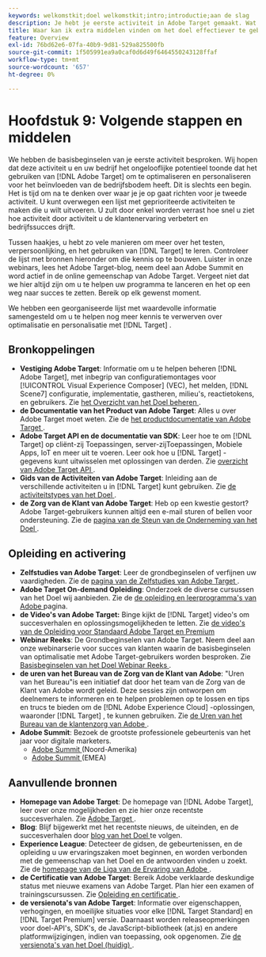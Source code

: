```yaml
---
keywords: welkomstkit;doel welkomstkit;intro;introductie;aan de slag
description: Je hebt je eerste activiteit in Adobe Target gemaakt. Wat nu? In dit artikel vindt u koppelingen naar aanvullende bronnen, trainingszelfstudies en 'Hoe kan ik'-video's.
title: Waar kan ik extra middelen vinden om het doel effectiever te gebruiken?
feature: Overview
exl-id: 76bd62e6-07fa-40b9-9d81-529a825500fb
source-git-commit: 1f505991ea9a0caf0d6d49f6464550243128ffaf
workflow-type: tm+mt
source-wordcount: '657'
ht-degree: 0%

---
```


# Hoofdstuk 9: Volgende stappen en middelen

We hebben de basisbeginselen van je eerste activiteit besproken. Wij hopen dat deze activiteit u en uw bedrijf het ongelooflijke potentieel toonde dat het gebruiken van [!DNL Adobe Target] om te optimaliseren en personaliseren voor het beïnvloeden van de bedrijfsbodem heeft. Dit is slechts een begin. Het is tijd om na te denken over waar je je op gaat richten voor je tweede activiteit. U kunt overwegen een lijst met geprioriteerde activiteiten te maken die u wilt uitvoeren. U zult door enkel worden verrast hoe snel u ziet hoe activiteit door activiteit u de klantenervaring verbetert en bedrijfssucces drijft.

Tussen haakjes, u hebt zo vele manieren om meer over het testen, verpersoonlijking, en het gebruiken van [!DNL Target] te leren. Controleer de lijst met bronnen hieronder om die kennis op te bouwen. Luister in onze webinars, lees het Adobe Target-blog, neem deel aan Adobe Summit en word actief in de online gemeenschap van Adobe Target. Vergeet niet dat we hier altijd zijn om u te helpen uw programma te lanceren en het op een weg naar succes te zetten. Bereik op elk gewenst moment.

We hebben een georganiseerde lijst met waardevolle informatie samengesteld om u te helpen nog meer kennis te verwerven over optimalisatie en personalisatie met [!DNL Target] .

## Bronkoppelingen

* **Vestiging Adobe Target**: Informatie om u te helpen beheren [!DNL Adobe Target], met inbegrip van configuratiemontages voor [!UICONTROL Visual Experience Composer] (VEC), het melden, [!DNL Scene7] configuratie, implementatie, gastheren, milieu&#39;s, reactietokens, en gebruikers. Zie [ het Overzicht van het Doel beheren ](/help/main/administrating-target/administrating-target.md).
* **de Documentatie van het Product van Adobe Target**: Alles u over Adobe Target moet weten. Zie de [ het productdocumentatie van Adobe Target ](https://experienceleague.adobe.com/docs/target/using/target-home.html).
* **Adobe Target API en de documentatie van SDK**: Leer hoe te om [!DNL Target] op cliënt-zij Toepassingen, server-zijToepassingen, Mobiele Apps, IoT en meer uit te voeren. Leer ook hoe u [!DNL Target] -gegevens kunt uitwisselen met oplossingen van derden. Zie [ overzicht van Adobe Target API ](/help/main/api/api-overview.md).
* **Gids van de Activiteiten van Adobe Target**: Inleiding aan de verschillende activiteiten u in [!DNL Target] kunt gebruiken. Zie [ de activiteitstypes van het Doel ](/help/main/c-activities/target-activities-guide.md).
* **de Zorg van de Klant van Adobe Target**: Heb op een kwestie gestort? Adobe Target-gebruikers kunnen altijd een e-mail sturen of bellen voor ondersteuning. Zie de [ pagina van de Steun van de Onderneming van het Doel ](https://helpx.adobe.com/contact/enterprise-support.ec.html#target).

## Opleiding en activering

* **Zelfstudies van Adobe Target**: Leer de grondbeginselen of verfijnen uw vaardigheden. Zie de [ pagina van de Zelfstudies van Adobe Target ](https://experienceleague.adobe.com/docs/target-learn/tutorials/overview.html).
* **Adobe Target On-demand Opleiding**: Onderzoek de diverse cursussen van het Doel wij aanbieden. Zie de [ de opleiding en leerprogramma&#39;s van Adobe ](https://helpx.adobe.com/learning.html?promoid=KAUDK) pagina.
* **de Video&#39;s van Adobe Target:** Binge kijkt de [!DNL Target] video&#39;s om succesverhalen en oplossingsmogelijkheden te letten. Zie [ de video&#39;s van de Opleiding voor Standaard Adobe Target en Premium ](/help/main/c-intro/target-standard-premium-training-videos.md)
* **Webinar Reeks**: De Grondbeginselen van Adobe Target. Neem deel aan onze webinarserie voor succes van klanten waarin de basisbeginselen van optimalisatie met Adobe Target-gebruikers worden besproken. Zie [ Basisbeginselen van het Doel Webinar Reeks ](/help/main/cmp-resources-and-contact-information.md#concept_11902FAC95C64479AABE020557A7EEE4).
* **de uren van het Bureau van de Zorg van de Klant van Adobe**: &quot;Uren van het Bureau&quot;is een initiatief dat door het team van de Zorg van de Klant van Adobe wordt geleid. Deze sessies zijn ontworpen om deelnemers te informeren en te helpen problemen op te lossen en tips en trucs te bieden om de [!DNL Adobe Experience Cloud] -oplossingen, waaronder [!DNL Target] , te kunnen gebruiken. Zie [ de Uren van het Bureau van de klantenzorg van Adobe ](/help/main/cmp-resources-and-contact-information.md#concept_58EA30379D3B48C4848BA2A8C464A5B7).
* **Adobe Summit**: Bezoek de grootste professionele gebeurtenis van het jaar voor digitale marketers.
   * [ Adobe Summit ](https://summit.adobe.com/na/) (Noord-Amerika)
   * [ Adobe Summit ](https://summit-emea.adobe.com/emea/) (EMEA)

## Aanvullende bronnen

* **Homepage van Adobe Target**: De homepage van [!DNL Adobe Target], leer over onze mogelijkheden en zie hier onze recentste succesverhalen. Zie [ Adobe Target ](https://www.adobe.com/marketing/target.html).
* **Blog**: Blijf bijgewerkt met het recentste nieuws, de uiteinden, en de succesverhalen door [ blog van het Doel ](https://blog.adobe.com/en/topics/target) te volgen.
* **Experience League**: Detecteer de gidsen, de gebeurtenissen, en de opleiding u uw ervaringszaken moet beginnen, en worden verbonden met de gemeenschap van het Doel en de antwoorden vinden u zoekt. Zie de [ homepage van de Liga van de Ervaring van Adobe ](https://experienceleague.adobe.com/#home).
* **de Certificatie van Adobe Target**: Bereik Adobe verklaarde deskundige status met nieuwe examens van Adobe Target. Plan hier een examen of trainingscursussen. Zie [ Opleiding en certificatie ](/help/main/c-intro/training-and-certification.md).
* **de versienota&#39;s van Adobe Target**: Informatie over eigenschappen, verhogingen, en moeilijke situaties voor elke [!DNL Target Standard] en [!DNL Target Premium] versie. Daarnaast worden releaseopmerkingen voor doel-API&#39;s, SDK&#39;s, de JavaScript-bibliotheek (at.js) en andere platformwijzigingen, indien van toepassing, ook opgenomen. Zie [ de versienota&#39;s van het Doel (huidig) ](/help/main/r-release-notes/release-notes.md).
